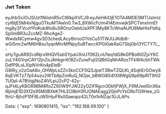 


### Jwt Token

eyJhbGciOiJSUzI1NiIsInR5cCI6IkpXVCJ9.eyJleHAiOjE1OTA4MDE0MTUsImlzcyI6IjE5Mi4xNjguOTkuMTAwIn0.Tw3_8XWicFcIm414EmvwjkSPCTimxhmEfmg8y2FVcoYPoKub8fo8uSROnzOebtUaXPF3My8KTcWnaNJfU8MeHlxFb6qSp0mBR3uZccMZ-RhcAgeZ-WwdsNCymw4gv3D3chedLAcy6trnoG1VsCu51TWJUJKdb8-wGi5mr2wfM6HBsu1yqnMhrMfNpy5uBTwccKPGI0akRaG7SbjGb13YCTY7L_-sHy7guAR92cdNjrx9HQV5sbSYpaUXnU7062LnU1eq1dG8kGPBo6t0ZjxY6CzuLY4G1npCAY12jnZoJAhkgrr618ZvZuiwFujl2QBiIGqNhARzxTFkW4cbhTWkDdfP9LoLXIpNVrKn4pEIeB-G8IRy_v2zOaA8o_OHWpLsZZn3koCCF0Q3JpstT3BwTZQLKt_4SqhErGOwy86qEVKTz77p54ozu2WTb8pZmRuQ_NOjw_bBWG8S4fXl8WgQ9p69pRIT9hl27U0pl-A7BVqjjNoZ4lVLpiJ2cPZ-42y-qJFt4LyKBOR9BMiRfoZZ60W9YJW22yOZiFRgcn30kfjFWjX_F6MJwdGnX6al6jimjE1D3Xf2s95M0BXkK7HLEO8kH3flJONAEagg20jnPcYsORoTG9Hee_zGftnU-8jhzP10F8LcW5HjuFRxItSaeopz42LT0n1nNZqc1UJLAPs

Data:
{
  "exp": 1690801415,
  "iss": "192.168.99.100"
}